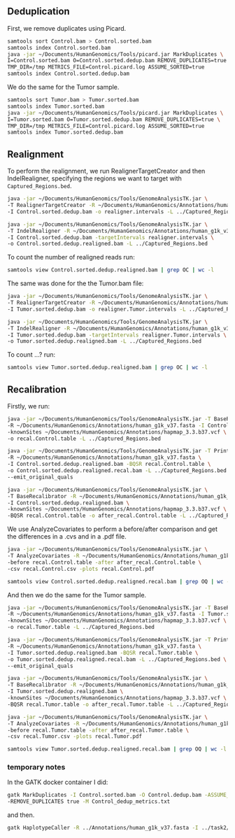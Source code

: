 ## Deduplication

First, we remove duplicates using Picard.

```bash
samtools sort Control.bam > Control.sorted.bam
samtools index Control.sorted.bam
java -jar ~/Documents/HumanGenomics/Tools/picard.jar MarkDuplicates \
I=Control.sorted.bam O=Control.sorted.dedup.bam REMOVE_DUPLICATES=true \
TMP_DIR=/tmp METRICS_FILE=Control.picard.log ASSUME_SORTED=true
samtools index Control.sorted.dedup.bam
```

We do the same for the Tumor sample.

```bash
samtools sort Tumor.bam > Tumor.sorted.bam
samtools index Tumor.sorted.bam
java -jar ~/Documents/HumanGenomics/Tools/picard.jar MarkDuplicates \
I=Tumor.sorted.bam O=Tumor.sorted.dedup.bam REMOVE_DUPLICATES=true \
TMP_DIR=/tmp METRICS_FILE=Control.picard.log ASSUME_SORTED=true
samtools index Tumor.sorted.dedup.bam
```


## Realignment

To perform the realignment, we run RealignerTargetCreator and then IndelRealigner, specifying
the regions we want to target with `Captured_Regions.bed`.

```bash
java -jar ~/Documents/HumanGenomics/Tools/GenomeAnalysisTK.jar \
-T RealignerTargetCreator -R ~/Documents/HumanGenomics/Annotations/human_g1k_v37.fasta \
-I Control.sorted.dedup.bam -o realigner.intervals -L ../Captured_Regions.bed
```


```bash
java -jar ~/Documents/HumanGenomics/Tools/GenomeAnalysisTK.jar \
-T IndelRealigner -R ~/Documents/HumanGenomics/Annotations/human_g1k_v37.fasta \
-I Control.sorted.dedup.bam -targetIntervals realigner.intervals \
-o Control.sorted.dedup.realigned.bam -L ../Captured_Regions.bed
```

To count the number of realigned reads run:

```bash
samtools view Control.sorted.dedup.realigned.bam | grep OC | wc -l
```

The same was done for the the Tumor.bam file:

```bash
java -jar ~/Documents/HumanGenomics/Tools/GenomeAnalysisTK.jar \
-T RealignerTargetCreator -R ~/Documents/HumanGenomics/Annotations/human_g1k_v37.fasta \
-I Tumor.sorted.dedup.bam -o realigner.Tumor.intervals -L ../Captured_Regions.bed
```


```bash
java -jar ~/Documents/HumanGenomics/Tools/GenomeAnalysisTK.jar \
-T IndelRealigner -R ~/Documents/HumanGenomics/Annotations/human_g1k_v37.fasta \
-I Tumor.sorted.dedup.bam -targetIntervals realigner.Tumor.intervals \
-o Tumor.sorted.dedup.realigned.bam -L ../Captured_Regions.bed
```

To count ...? run:

```bash
samtools view Tumor.sorted.dedup.realigned.bam | grep OC | wc -l
```

## Recalibration

Firstly, we run:

```bash
java -jar ~/Documents/HumanGenomics/Tools/GenomeAnalysisTK.jar -T BaseRecalibrator \
-R ~/Documents/HumanGenomics/Annotations/human_g1k_v37.fasta -I Control.sorted.dedup.realigned.bam \
-knownSites ~/Documents/HumanGenomics/Annotations/hapmap_3.3.b37.vcf \
-o recal.Control.table -L ../Captured_Regions.bed
```

```bash
java -jar ~/Documents/HumanGenomics/Tools/GenomeAnalysisTK.jar -T PrintReads \
-R ~/Documents/HumanGenomics/Annotations/human_g1k_v37.fasta \
-I Control.sorted.dedup.realigned.bam -BQSR recal.Control.table \
-o Control.sorted.dedup.realigned.recal.bam -L ../Captured_Regions.bed \
--emit_original_quals
```

```bash
java -jar ~/Documents/HumanGenomics/Tools/GenomeAnalysisTK.jar \
-T BaseRecalibrator -R ~/Documents/HumanGenomics/Annotations/human_g1k_v37.fasta \
-I Control.sorted.dedup.realigned.bam \
-knownSites ~/Documents/HumanGenomics/Annotations/hapmap_3.3.b37.vcf \
-BQSR recal.Control.table -o after_recal.Control.table -L ../Captured_Regions.bed
```

We use AnalyzeCovariates to perform a before/after comparison and get the differences in a .cvs and in a .pdf file.

```bash
java -jar ~/Documents/HumanGenomics/Tools/GenomeAnalysisTK.jar \
-T AnalyzeCovariates -R ~/Documents/HumanGenomics/Annotations/human_g1k_v37.fasta \
-before recal.Control.table -after after_recal.Control.table \
-csv recal.Control.csv -plots recal.Control.pdf
```

```bash
samtools view Control.sorted.dedup.realigned.recal.bam | grep OQ | wc -l
```


And then we do the same for the Tumor sample.

```bash
java -jar ~/Documents/HumanGenomics/Tools/GenomeAnalysisTK.jar -T BaseRecalibrator \
-R ~/Documents/HumanGenomics/Annotations/human_g1k_v37.fasta -I Tumor.sorted.dedup.realigned.bam \
-knownSites ~/Documents/HumanGenomics/Annotations/hapmap_3.3.b37.vcf \
-o recal.Tumor.table -L ../Captured_Regions.bed
```

```bash
java -jar ~/Documents/HumanGenomics/Tools/GenomeAnalysisTK.jar -T PrintReads \
-R ~/Documents/HumanGenomics/Annotations/human_g1k_v37.fasta \
-I Tumor.sorted.dedup.realigned.bam -BQSR recal.Tumor.table \
-o Tumor.sorted.dedup.realigned.recal.bam -L ../Captured_Regions.bed \
--emit_original_quals
```

```bash
java -jar ~/Documents/HumanGenomics/Tools/GenomeAnalysisTK.jar \
-T BaseRecalibrator -R ~/Documents/HumanGenomics/Annotations/human_g1k_v37.fasta \
-I Tumor.sorted.dedup.realigned.bam \
-knownSites ~/Documents/HumanGenomics/Annotations/hapmap_3.3.b37.vcf \
-BQSR recal.Tumor.table -o after_recal.Tumor.table -L ../Captured_Regions.bed
```

```bash
java -jar ~/Documents/HumanGenomics/Tools/GenomeAnalysisTK.jar \
-T AnalyzeCovariates -R ~/Documents/HumanGenomics/Annotations/human_g1k_v37.fasta \
-before recal.Tumor.table -after after_recal.Tumor.table \
-csv recal.Tumor.csv -plots recal.Tumor.pdf
```

```bash
samtools view Tumor.sorted.dedup.realigned.recal.bam | grep OQ | wc -l
```



### temporary notes

In the GATK docker container I did:

```bash
gatk MarkDuplicates -I Control.sorted.bam -O Control.dedup.bam -ASSUME_SORT_ORDER coordinate \
-REMOVE_DUPLICATES true -M Control_dedup_metrics.txt
```

and then.

```bash
gatk HaplotypeCaller -R ../Annotations/human_g1k_v37.fasta -I ../task2/Control.dedup.bam -O variants_HC.vcf -L Captured_Regions.bed
```



